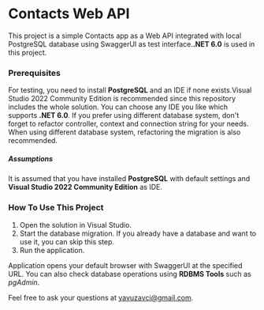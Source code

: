 <h1>Contacts Web API</h1>

<p style="font:italic;"> This project is a simple Contacts app as a Web API integrated with
local PostgreSQL database using SwaggerUI as test interface.<b>.NET 6.0</b> is used in this 
project.
</p>

<h3>Prerequisites</h3>
<p>
For testing, you need to install <b>PostgreSQL</b> and an IDE if none exists.Visual Studio 
2022 Community Edition is recommended since this repository includes the whole solution. 
You can choose any IDE you like which supports <b>.NET 6.0</b>. If you prefer using different 
database system, don't forget to refactor controller, context and connection string for your 
needs. When using different database system, refactoring the migration is also recommended.  
</p>

<h5>Assumptions</h5>
<p> It is assumed that you have installed <b>PostgreSQL</b> with default settings and 
<b>Visual Studio 2022 Community Edition</b> as IDE. 
</p>

<h3>How To Use This Project</h3>

<ol>
    <li>Open the solution in Visual Studio.</li>
    <li>Start the database migration. If you already have a database and want to use it, 
you can skip this step.</li>
    <li>Run the application.</li>
</ol>

<p>
Application opens your default browser with SwaggerUI at the specified URL. You can also 
check database operations using <b>RDBMS Tools</b> such as <i>pgAdmin</i>.
</p>

<p>
Feel free to ask your questions at <a href="mailto:yavuzavci@gmail.com">yavuzavci@gmail.com</a>.
</p>